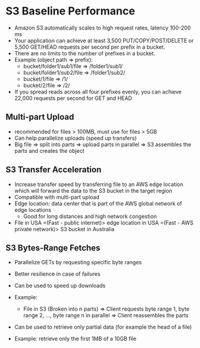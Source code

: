 # S3 Baseline Performance

- Amazon S3 automatically scales to high request rates, latency 100-200 ms
- Your application can achieve at least 3,500 PUT/COPY/POST/DELETE or 5,500 GET/HEAD requests per second per prefix in a bucket.
- There are no limits to the number of prefixes in a bucket.
- Example (object path => prefix):
  - bucket/folder1/sub1/file => /folder1/sub1/
  - bucket/folder1/sub2/file => /folder1/sub2/
  - bucket/1/file => /1/
  - bucket/2/file => /2/
- If you spread reads across all four prefixes evenly, you can achieve 22,000 requests per second for GET and HEAD

## Multi-part Upload

- recommended for files > 100MB, must use for files > 5GB
- Can help parallelize uploads (speed up transfers)
- Big file => split into parts => upload parts in parallel => S3 assembles the parts and creates the object

## S3 Transfer Acceleration

- Increase transfer speed by transferring file to an AWS edge location which will forward the data to the S3 bucket in the target region
- Compatible with multi-part upload
- Edge location: data center that is part of the AWS global network of edge locations
  - Good for long distances and high network congestion
- File in USA =(Fast - public internet)> edge location in USA =(Fast - AWS private network)> S3 bucket in Australia

## S3 Bytes-Range Fetches

- Parallelize GETs by requesting specific byte ranges
- Better resilience in case of failures
- Can be used to speed up downloads
- Example:

  - File in S3 (Broken into n parts) => Client requests byte range 1, byte range 2, ..., byte range n in parallel => Client reassembles the parts

- Can be used to retrieve only partial data (for example the head of a file)
- Example: retrieve only the first 1MB of a 10GB file
